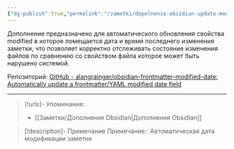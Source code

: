 ```yaml
---
{"dg-publish":true,"permalink":"/zametki/dopolnenie-obsidian-update-modified/","created":"2024-07-13 14:36","updated":"2024-10-09T19:50:41+03:00"}
---
```


Дополнение предназначено для автоматического обновления свойства modified в которое помещается дата и время последнего изменения заметки, что позволяет корректно отслеживать состояние изменения файлов по сравнению со свойством файла которое может быть нарушено системой.

Репозиторий: [GitHub - alangrainger/obsidian-frontmatter-modified-date: Automatically update a frontmatter/YAML modified date field](https://github.com/alangrainger/obsidian-frontmatter-modified-date)

---
> [!urls]- Упоминания:
> - [[Заметки/Дополнения Obsidian\|Дополнения Obsidian]]

> [!description]- Примечание
> Примечание:: Автоматическая дата модификации заметки
